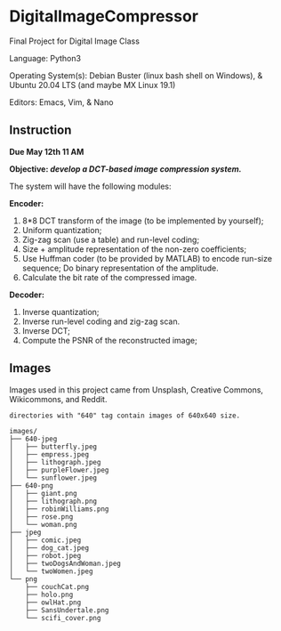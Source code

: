 # DigitalImageCompressor
Final Project for Digital Image Class

Language: Python3

Operating System(s): Debian Buster (linux bash shell on Windows), & Ubuntu 20.04 LTS (and maybe MX Linux 19.1)

Editors: Emacs, Vim, & Nano

## Instruction

**Due May 12th 11 AM**

**Objective: _develop a DCT-based image compression system._**

The system will have the following modules:

**Encoder:**

1. 8*8 DCT transform of the image (to be implemented by yourself);
2. Uniform quantization;
3. Zig-zag scan (use a table) and run-level coding;
4. Size + amplitude representation of the non-zero coefficients;
5. Use Huffman coder (to be provided by MATLAB) to encode run-size sequence; Do binary representation of the amplitude.
6. Calculate the bit rate of the compressed image.

**Decoder:**

1. Inverse quantization;
2. Inverse run-level coding and zig-zag scan.
3. Inverse DCT;
4. Compute the PSNR of the reconstructed image;

## Images

Images used in this project came from Unsplash, Creative Commons,
Wikicommons, and Reddit.

```
directories with "640" tag contain images of 640x640 size.

images/
├── 640-jpeg
│   ├── butterfly.jpeg
│   ├── empress.jpeg
│   ├── lithograph.jpeg
│   ├── purpleFlower.jpeg
│   └── sunflower.jpeg
├── 640-png
│   ├── giant.png
│   ├── lithograph.png
│   ├── robinWilliams.png
│   ├── rose.png
│   └── woman.png
├── jpeg
│   ├── comic.jpeg
│   ├── dog_cat.jpeg
│   ├── robot.jpeg
│   ├── twoDogsAndWoman.jpeg
│   └── twoWomen.jpeg
└── png
    ├── couchCat.png
    ├── holo.png
    ├── owlHat.png
    ├── SansUndertale.png
    └── scifi_cover.png


```
